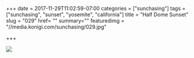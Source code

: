 +++
date = 2017-11-29T11:02:59-07:00
categories = ["sunchasing"]
tags = ["sunchasing", "sunset", "yosemite", "california"]
title = "Half Dome Sunset"
slug = "029"
href= ""
summary=""
featuredimg = "//media.konigi.com/sunchasing/029.jpg"

+++

<img src="//media.konigi.com/sunchasing/029.jpg" />